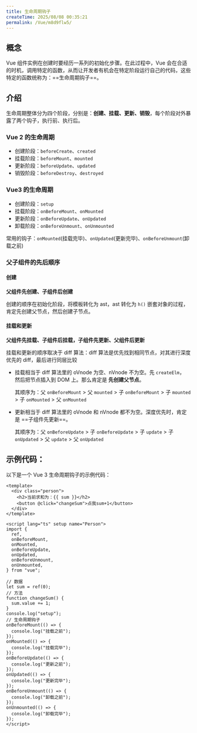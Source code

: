 ```yaml
---
title: 生命周期钩子
createTime: 2025/08/08 00:35:21
permalink: /Vue/m8d9flw5/
---
```


## 概念

Vue 组件实例在创建时要经历一系列的初始化步骤。在此过程中，Vue 会在合适的时机，调用特定的函数，从而让开发者有机会在特定阶段运行自己的代码，这些特定的函数统称为：==生命周期钩子==。

## 介绍

生命周期整体分为四个阶段，分别是：**创建、挂载、更新、销毁**，每个阶段对外暴露了两个钩子，执行前、执行后。

### Vue 2 的生命周期

- 创建阶段：`beforeCreate`、`created`
- 挂载阶段：`beforeMount`、`mounted`
- 更新阶段：`beforeUpdate`、`updated`
- 销毁阶段：`beforeDestroy`、`destroyed`

### Vue3 的生命周期

- 创建阶段：`setup`
- 挂载阶段：`onBeforeMount`、`onMounted`
- 更新阶段：`onBeforeUpdate`、`onUpdated`
- 卸载阶段：`onBeforeUnmount`、`onUnmounted`

常用的钩子：`onMounted`(挂载完毕)、`onUpdated`(更新完毕)、`onBeforeUnmount`(卸载之前)

### 父子组件的先后顺序

#### 创建

**父组件先创建、子组件后创建**

创建的顺序在初始化阶段，将模板转化为 ast，ast 转化为 `h()` 嵌套对象的过程，肯定先创建父节点，然后创建子节点。

#### 挂载和更新

**父组件先挂载、子组件后挂载，子组件先更新、父组件后更新**

挂载和更新的顺序取决于 diff 算法：diff 算法是优先找到相同节点，对其进行深度优先的 diff，最后进行同层比较

- 挂载相当于 diff 算法里的 oVnode 为空、nVnode 不为空。先 `createElm`， 然后把节点插入到 DOM 上。那么肯定是 **先创建父节点**。

  其顺序为：父 `onBeforeMount` > 父 `mounted` > 子 `onBeforeMount` > 子 `mounted` > 子 `onMounted` > 父 `onMounted`

- 更新相当于 diff 算法里的 oVnode 和 nVnode 都不为空。深度优先时，肯定是 ==子组件先更新==。

  其顺序为：父 `onBeforeUpdate` > 子 `onBeforeUpdate` > 子 `update` > 子 `onUpdated` > 父 `update` > 父 `onUpdated`

## 示例代码：

以下是一个 Vue 3 生命周期钩子的示例代码：

```vue
<template>
  <div class="person">
    <h2>当前求和为：{{ sum }}</h2>
    <button @click="changeSum">点我sum+1</button>
  </div>
</template>

<script lang="ts" setup name="Person">
import {
  ref,
  onBeforeMount,
  onMounted,
  onBeforeUpdate,
  onUpdated,
  onBeforeUnmount,
  onUnmounted,
} from "vue";

// 数据
let sum = ref(0);
// 方法
function changeSum() {
  sum.value += 1;
}
console.log("setup");
// 生命周期钩子
onBeforeMount(() => {
  console.log("挂载之前");
});
onMounted(() => {
  console.log("挂载完毕");
});
onBeforeUpdate(() => {
  console.log("更新之前");
});
onUpdated(() => {
  console.log("更新完毕");
});
onBeforeUnmount(() => {
  console.log("卸载之前");
});
onUnmounted(() => {
  console.log("卸载完毕");
});
</script>
```
